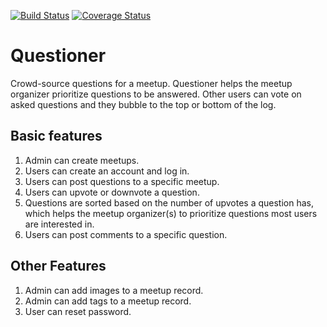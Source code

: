 [![Build Status](https://travis-ci.org/a-braham/Questioner.svg?branch=develop)](https://travis-ci.org/a-braham/Questioner) 
[![Coverage Status](https://coveralls.io/repos/github/a-braham/Questioner/badge.svg?branch=devolop)](https://coveralls.io/github/a-braham/Questioner?branch=develop)

# Questioner
Crowd-source questions for a meetup. Questioner helps the meetup organizer prioritize questions to be answered. Other users can vote on asked questions and they bubble to the top or bottom of the log.

## Basic features
1. Admin can create meetups. 
2. Users can create an account and log in. 
3. Users can post questions to a specific meetup. 
4. Users can upvote or downvote a question. 
5. Questions are sorted based on the number of upvotes a question has, which helps the meetup organizer(s) to prioritize questions most users are interested in. 
6. Users can post comments to a specific question. 

## Other Features 
1. Admin can add images to a meetup record. 
2. Admin can add tags to a meetup record. 
3. User can reset password.
